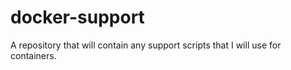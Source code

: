 # docker-support
A repository that will contain any support scripts that I will use for containers.
